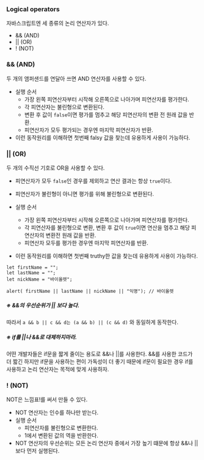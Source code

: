 ### Logical operators

자바스크립트엔 세 종류의 논리 연산자가 있다.

- && (AND)
- || (OR)
- ! (NOT)

### && (AND)

두 개의 앰퍼샌드를 연달아 쓰면 AND 연산자를 사용할 수 있다.

- 실행 순서
  - 가장 왼쪽 피연산자부터 시작해 오른쪽으로 나아가며 피연산자를 평가한다.
  - 각 피연산자는 불린형으로 변환된다.
  - 변환 후 값이 `false`이면 평가를 멈추고 해당 피연산자의 변환 전 원래 값을 반환.
  - 피연산자가 모두 평가되는 경우엔 마지막 피연산자가 반환.
- 이런 동작원리를 이해하면 첫번째 falsy 값을 찾는데 유용하게 사용이 가능하다.

### || (OR)

두 개의 수직선 기호로 OR을 사용할 수 있다.

- 피연산자가 모두 `false`인 경우를 제외하고 연산 결과는 항상 `true`이다.
- 피연산자가 불린형이 아니면 평가를 위해 불린형으로 변환된다.
- 실행 순서

  - 가장 왼쪽 피연산자부터 시작해 오른쪽으로 나아가며 피연산자를 평가한다.
  - 각 피연산자를 불린형으로 변환, 변환 후 값이 `true`이면 연산을 멈추고 해당 피연산자의 변환전 원래 값을 반환.
  - 피연산자 모두를 평가한 경우엔 마지막 피연산자를 반환.

- 이런 동작원리를 이해하면 첫번째 truthy한 값을 찾는데 유용하게 사용이 가능하다.

```
let firstName = "";
let lastName = "";
let nickName = "바이올렛";

alert( firstName || lastName || nickName || "익명"); // 바이올렛
```

##### ※ &&의 우선순위가 || 보다 높다.

따라서 `a && b || c && d는 (a && b) || (c && d)` 와 동일하게 동작한다.

##### ※ if를 ||나 &&로 대체하지마라.

어떤 개발자들은 if문을 짧게 줄이는 용도로 &&나 ||를 사용한다.
&&를 사용한 코드가 더 짧긴 하지만 if문을 사용하는 편이 가독성이 더 좋기 때문에 if문이 필요한 경우 if를 사용하고 논리 연산자는 목적에 맞게 사용하자.

### ! (NOT)

NOT은 느낌표!를 써서 만들 수 있다.

- NOT 연산자는 인수를 하나만 받는다.
- 실행 순서
  - 피연산자를 불린형으로 변환한다.
  - 1에서 변환된 값의 역을 반환한다.
- NOT 연산자의 우선순위는 모든 논리 연산자 중에서 가장 높기 떄문에 항상 &&나 ||보다 먼저 실행된다.
